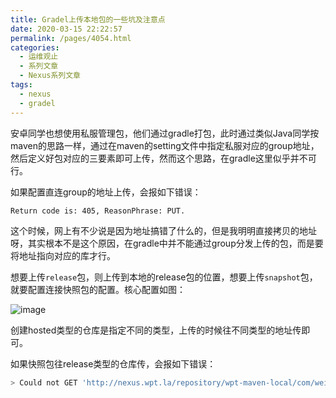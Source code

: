 ```yaml
---
title: Gradel上传本地包的一些坑及注意点
date: 2020-03-15 22:22:57
permalink: /pages/4054.html
categories:
  - 运维观止
  - 系列文章
  - Nexus系列文章
tags:
  - nexus
  - gradel
---
```


安卓同学也想使用私服管理包，他们通过gradle打包，此时通过类似Java同学按maven的思路一样，通过在maven的setting文件中指定私服对应的group地址，然后定义好包对应的三要素即可上传，然而这个思路，在gradle这里似乎并不可行。

如果配置直连group的地址上传，会报如下错误：

```sh
Return code is: 405, ReasonPhrase: PUT.
```

这个时候，网上有不少说是因为地址搞错了什么的，但是我明明直接拷贝的地址呀，其实根本不是这个原因，在gradle中并不能通过group分发上传的包，而是要将地址指向对应的库才行。

想要上传`release`包，则上传到本地的release包的位置，想要上传`snapshot`包，就要配置连接快照包的配置。核心配置如图：

![image](https://tvax1.sinaimg.cn/large/008k1Yt0ly1grh1y8vuktj31by0lswhf.jpg)

创建hosted类型的仓库是指定不同的类型，上传的时候往不同类型的地址传即可。

如果快照包往release类型的仓库传，会报如下错误：

```sh
> Could not GET 'http://nexus.wpt.la/repository/wpt-maven-local/com/weipaitang/wpt/libs/wpt_util/1.0.0-SNAPSHOT/maven-metadata.xml'. Received status code 400 from server: Repository version policy: RELEASE does not allow metadata in path: com/weipaitang/wpt/libs/wpt_util/1.0.0-SNAPSHOT/maven-metadata.xml
```

